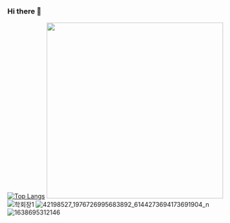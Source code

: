 ### Hi there 👋
[![Top Langs](https://github-readme-stats.vercel.app/api/top-langs/?username=yhyoon1004)](https://github.com/깃허브아이디/github-readme-stats)
<img src="https://user-images.githubusercontent.com/79188190/161084940-068688f8-4d1d-4491-bc97-4f1fc424dbcc.jpg" width="400" height="400"/>
![학회장1](https://user-images.githubusercontent.com/79188190/161084965-d91d7029-70cc-43d5-8187-5c6d9d9c6156.jpg)
![42198527_1976726995683892_6144273694173691904_n](https://user-images.githubusercontent.com/79188190/161084972-2e9fcc44-4354-4b1e-abaf-e733d3dd0736.jpg)
![1638695312146](https://user-images.githubusercontent.com/79188190/161085018-f31f83d5-bb1f-4cc5-bec3-470420d0f064.jpg)
